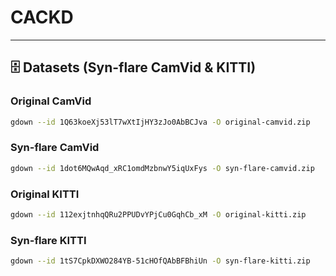 # CACKD

---

## 🗄️ Datasets (Syn-flare CamVid & KITTI)

### Original CamVid
```bash
gdown --id 1Q63koeXj53lT7wXtIjHY3zJo0AbBCJva -O original-camvid.zip
```

### Syn-flare CamVid
```bash
gdown --id 1dot6MQwAqd_xRC1omdMzbnwY5iqUxFys -O syn-flare-camvid.zip
```

### Original KITTI
```bash
gdown --id 112exjtnhqQRu2PPUDvYPjCu0GqhCb_xM -O original-kitti.zip
```

### Syn-flare KITTI
```bash
gdown --id 1tS7CpkDXWO284YB-51cHOfQAbBFBhiUn -O syn-flare-kitti.zip
```
